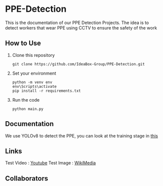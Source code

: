 # PPE-Detection
This is the documentation of our PPE Detection Projects. The idea is to detect workers that wear PPE using CCTV to ensure the safety of the work

## How to Use
1. Clone this repository
   
   ```
   git clone https://github.com/IdeaBox-Group/PPE-Detection.git
   ```
2. Set your environment
   ```
   python -m venv env
   env\Scripts\activate
   pip install -r requirements.txt
   ```
3. Run the code
   ```
   python main.py
   ``` 
## Documentation
We use YOLOv8 to detect the PPE, you can look at the training stage in [this](https://colab.research.google.com/drive/187Al1GHehgeVaiZflh95KQ1IoXRpyLQA?hl=id#scrollTo=u1a7Fk2T5ZGo)

## Links
Test Video : [Youtube](https://www.youtube.com/watch?v=s1n6nBhVzdo)
Test Image : [WikiMedia](https://upload.wikimedia.org/wikipedia/commons/thumb/a/a5/69_Fisk_IRT_work_vests_jeh.jpg/800px-69_Fisk_IRT_work_vests_jeh.jpg)

## Collaborators
